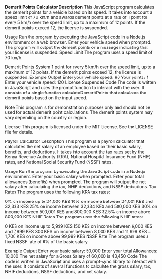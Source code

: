 **Demerit Points Calculator
Description**
This JavaScript program calculates the demerit points for a vehicle based on its speed. It takes into account a speed limit of 70 km/h and awards demerit points at a rate of 1 point for every 5 km/h over the speed limit, up to a maximum of 12 points. If the demerit points exceed 12, the license is suspended.

Usage
Run the program by executing the JavaScript code in a Node.js environment or a web browser.
Enter your vehicle speed when prompted.
The program will output the demerit points or a message indicating that your license is suspended.
Speed Limit
The program uses a speed limit of 70 km/h.

Demerit Points System
1 point for every 5 km/h over the speed limit, up to a maximum of 12 points.
If the demerit points exceed 12, the license is suspended.
Example Output
Enter your vehicle speed: 90
Your points: 4
Enter your vehicle speed: 120
License Suspended
Code
The code is written in JavaScript and uses the prompt function to interact with the user. It consists of a single function calculateDemeritPoints that calculates the demerit points based on the input speed.

Note
This program is for demonstration purposes only and should not be used for actual demerit point calculations. The demerit points system may vary depending on the country or region.

License
This program is licensed under the MIT License. See the LICENSE file for details.



Payroll Calculator
Description
This program is a payroll calculator that calculates the net salary of an employee based on their basic salary, benefits, and deductions. It takes into account the tax rates set by the Kenya Revenue Authority (KRA), National Hospital Insurance Fund (NHIF) rates, and National Social Security Fund (NSSF) rates.

Usage
Run the program by executing the JavaScript code in a Node.js environment.
Enter your basic salary when prompted.
Enter your total allowances (benefits) when prompted.
The program will output the net salary after calculating the tax, NHIF deductions, and NSSF deductions.
Tax Rates
The program uses the following KRA tax rates:

0% on income up to 24,000 KES
10% on income between 24,001 KES and 32,333 KES
25% on income between 32,334 KES and 500,000 KES
30% on income between 500,001 KES and 800,000 KES
32.5% on income above 800,000 KES
NHIF Rates
The program uses the following NHIF rates:

0 KES on income up to 5,999 KES
150 KES on income between 6,000 KES and 7,999 KES
300 KES on income between 8,000 KES and 11,999 KES
...
1,700 KES on income above 99,999 KES
NSSF Rate
The program uses a fixed NSSF rate of 6% of the basic salary.

Example Output
Enter your basic salary: 50,000
Enter your total Allowances: 10,000 The net salary for a Gross Salary of 60,000 is 43,450
Code
The code is written in JavaScript and uses a prompt-sync library to interact with the user. It consists of several functions to calculate the gross salary, tax, NHIF deductions, NSSF deductions, and net salary.






